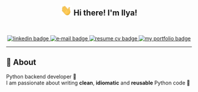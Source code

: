 <!-- Heading -->
<h2 align="center">
  <img 
    src = "src/hand.gif"
    width = 30px
    alt="hello hand gif"
  />
  Hi there! I'm Ilya!
</h2>

<br>

<!-- Badges -->
<p align="center">

  <a href="https://www.linkedin.com/in/i-kazakov/">
    <img 
      src="https://img.shields.io/badge/linkedin-0077B5.svg?style=for-the-badge&logo=linkedin&logoColor=white"
      alt="linkedin badge"
    />
  </a>

  <a href="mailto:kazzilacareer@gmail.com?subject=[GitHub]%20🔥%20Contact%20us&body=Hi%20Ilya%2C%0A%0AI%27m%20coming%20to%20you%20today%20after%20seeing%20your%20GitHub%20profile%20for%20...">
    <img 
      src="https://img.shields.io/badge/e‑mail-D14836.svg?style=for-the-badge&logo=GMail&logoColor=white"
      alt="e‑mail badge"
    />
  </a>

  <a href="https://mrkazzila.github.io/resume/">
    <img 
      src="https://img.shields.io/badge/resume-cv?style=for-the-badge&logo=readme&logoColor=white"
      alt="resume cv badge"
    />
  </a>

  <a href="https://mrkazzila.github.io/portfolio/">
    <img 
      src="https://img.shields.io/badge/portfolio-my?style=for-the-badge&logo=awesomelists&logoColor=d9d9d9&color=8c52ff"
      alt="my portfolio badge"
    />
  </a>

</p>
<!-- END Badges -->

<hr>


<!-- About section -->
## 💬 About

Python backend developer 🐍<br>
I am passionate about writing **clean**, **idiomatic** and **reusable** Python code 🌱 <br>
<!-- END About -->

<!-- 
I expand my knowledge through continuous learning and professional development 📚

## 🧠 My stack

- Python
- FastAPI, Django, DRF
- SQL (PostgreSQL, SQLite)
- NoSQL (MongoDB, Redis)
- Broker (RabbitMQ)
- Docker, docker-compose
- ...
-->
